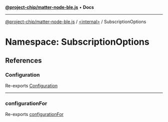 [**@project-chip/matter-node-ble.js**](../../../README.md) • **Docs**

***

[@project-chip/matter-node-ble.js](../../../globals.md) / [\<internal\>](../../README.md) / SubscriptionOptions

# Namespace: SubscriptionOptions

## References

### Configuration

Re-exports [Configuration](../../interfaces/Configuration.md)

***

### configurationFor

Re-exports [configurationFor](../../README.md#configurationfor)
